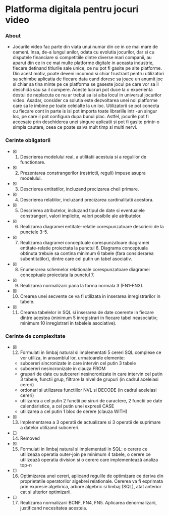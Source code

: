 # Platforma digitala pentru jocuri video

### About

- Jocurile video fac parte din viata unui numar din ce in ce mai mare de oameni. Insa, de-a lungul anilor, odata cu evolutia jocurilor, dar si cu disputele financiare si competitiile dintre diverse mari companii, au aparut din ce in ce mai multe platforme digitale in aceasta industrie, fiecare detinand titlurile sale unice, ce nu pot fi gasite pe alte platforme. Din acest motiv, poate deveni incomod si chiar frustrant pentru utilizatori sa schimbe aplicatia de fiecare data cand doresc sa joace un anumit joc si chiar sa tina minte pe ce platforma se gaseste jocul pe care vor sa il deschida sau sa il cumpere. Aceste lucruri pot duce la o experienta destul de neplacuta ce nu ar trebui sa isi aiba locul in universul jocurilor video. Asadar, consider ca solutia este dezvoltarea unei noi platforme care sa le imbine pe toate celelalte la un loc. Utilizatorii se pot conecta cu fiecare cont in parte is isi pot importa toate librariile intr -un singur loc, pe care il pot configura dupa bunul plac. Astfel, jocurile pot fi accesate prin deschiderea unei singure aplicatii si pot fi gasite printr-o simpla cautare, ceea ce poate salva mult timp si multi nervi.

### Cerinte obligatorii

- [x] 1. Descrierea modelului real, a utilitatii acestuia si a regulilor de functionare.
- [x] 2. Prezentarea constrangerilor (restrictii, reguli) impuse asupra modelului.
- [x] 3. Descrierea entitatilor, incluzand precizarea cheii primare.
- [x] 4. Descrierea relatiilor, incluzand precizarea cardinalitatii acestora.
- [x] 5. Descrierea atributelor, incluzand tipul de date si eventualele constrangeri, valori implicite, valori posibile ale atributelor.
- [x] 6. Realizarea diagramei entitate-relatie corespunzatoare descrierii de la punctele 3-5.
- [x] 7. Realizarea diagramei conceptuale corespunzatoare diagramei entitate-relatie proiectata la punctul 6. Diagrama conceptuala obtinuta trebuie sa contina minimum 6 tabele (fara considerarea subentitatilor), dintre care cel putin un tabel asociativ.
- [x] 8. Enumerarea schemelor relationale corespunzatoare diagramei conceptuale proiectata la punctul 7.
- [x] 9. Realizarea normalizarii pana la forma normala 3 (FN1-FN3).
- [x] 10. Crearea unei secvente ce va fi utilizata in inserarea inregistrarilor in tabele.
- [x] 11. Crearea tabelelor in SQL si inserarea de date coerente in fiecare dintre acestea (minimum 5 inregistrari in fiecare tabel neasociativ; minimum 10 inregistrari in tabelele asociative).

### Cerinte de complexitate

- [x] 12. Formulati in limbaj natural si implementati 5 cereri SQL complexe ce vor utiliza, in ansamblul lor, urmatoarele elemente:
    - subcereri sincronizate in care intervin cel putin 3 tabele
    - subcereri nesincronizate in clauza FROM
    - grupari de date cu subcereri nesincronizate in care intervin cel putin 3 tabele, functii grup, filtrare la nivel de grupuri (in cadrul aceleiasi cereri)
    - ordonari si utilizarea functiilor NVL si DECODE (in cadrul aceleiasi cereri)
    - utilizarea a cel putin 2 functii pe siruri de caractere, 2 functii pe date calendaristice, a cel putin unei expresii CASE
    - utilizarea a cel putin 1 bloc de cerere (clauza WITH)
- [x] 13. Implementarea a 3 operatii de actualizare si 3 operatii de suprimare a datelor utilizand subcereri.
- [ ] 14. Removed
- [x] 15. Formulati in limbaj natural si implementati in SQL: o cerere ce utilizeaza operatia outer-join pe minimum 4 tabele, o cerere ce utilizează operatia division si o cerere care implementează analiza top-n
- [ ] 16. Optimizarea unei cereri, aplicand regulile de optimizare ce deriva din proprietatile operatorilor algebrei relationale. Cererea va fi exprimata prin expresie algebrica, arbore algebric si limbaj (SQL), atat anterior cat si ulterior optimizarii.
- [ ] 17. Realizarea normalizarii BCNF, FN4, FN5. Aplicarea denormalizarii, justificand necesitatea acesteia.